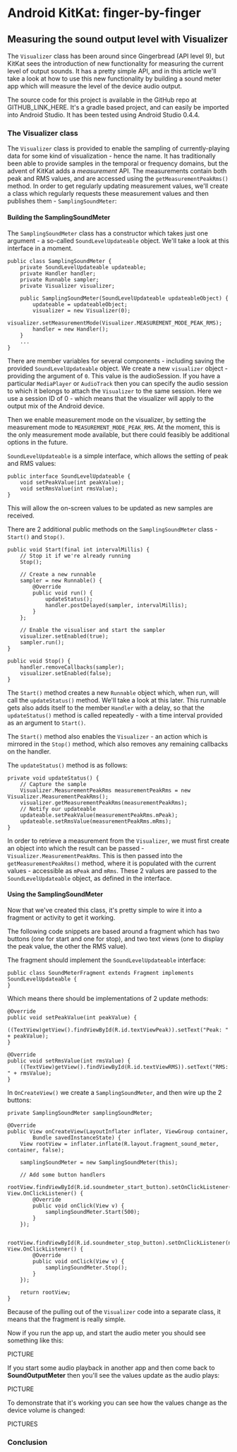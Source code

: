# Android KitKat: finger-by-finger 

## Measuring the sound output level with Visualizer

The `Visualizer` class has been around since Gingerbread (API level 9), but
KitKat sees the introduction of new functionality for measuring the current
level of output sounds. It has a pretty simple API, and in this article we'll
take a look at how to use this new functionality by building a sound meter app
which will measure the level of the device audio output.

The source code for this project is available in the GitHub repo at
GITHUB_LINK_HERE. It's a gradle based project, and can easily be imported into
Android Studio. It has been tested using Android Studio 0.4.4.


### The Visualizer class

The `Visualizer` class is provided to enable the sampling of currently-playing
data for some kind of visualization - hence the name. It has traditionally been
able to provide samples in the temporal or frequency domains, but the advent of
KitKat adds a _measurement_ API. The measurements contain both peak and RMS values,
and are accessed using the `getMeasurementPeakRms()` method. In order to get
regularly updating measurement values, we'll create a class which regularly
requests these measurement values and then publishes them - `SamplingSoundMeter`:

#### Building the SamplingSoundMeter

The `SamplingSoundMeter` class has a constructor which takes just one argument -
a so-called `SoundLevelUpdateable` object. We'll take a look at this interface in
a moment.

    public class SamplingSoundMeter {
        private SoundLevelUpdateable updateable;
        private Handler handler;
        private Runnable sampler;
        private Visualizer visualizer;

        public SamplingSoundMeter(SoundLevelUpdateable updateableObject) {
            updateable = updateableObject;
            visualizer = new Visualizer(0);
            visualizer.setMeasurementMode(Visualizer.MEASUREMENT_MODE_PEAK_RMS);
            handler = new Handler();
        }
        ...
    }

There are member variables for several components - including saving the provided
`SoundLevelUpdateable` object. We create a new `visualizer` object - providing
the argument of `0`. This value is the audioSession. If you have a particular
`MediaPlayer` or `AudioTrack` then you can specify the audio session to which it
belongs to attach the `Visualizer` to the same session. Here we use a session ID
of 0 - which means that the visualizer will apply to the output mix of the Android
device.

Then we enable measurement mode on the visualizer, by setting the measurement mode to
`MEASUREMENT_MODE_PEAK_RMS`. At the moment, this is the only measurement mode
available, but there could feasibly be additional options in the future.

`SoundLevelUpdateable` is a simple interface, which allows the setting of peak and
RMS values:

    public interface SoundLevelUpdateable {
        void setPeakValue(int peakValue);
        void setRmsValue(int rmsValue);
    }

This will allow the on-screen values to be updated as new samples are received.

There are 2 additional public methods on the `SamplingSoundMeter` class - `Start()`
and `Stop()`.

    public void Start(final int intervalMillis) {
        // Stop it if we're already running
        Stop();

        // Create a new runnable
        sampler = new Runnable() {
            @Override
            public void run() {
                updateStatus();
                handler.postDelayed(sampler, intervalMillis);
            }
        };

        // Enable the visualiser and start the sampler
        visualizer.setEnabled(true);
        sampler.run();
    }

    public void Stop() {
        handler.removeCallbacks(sampler);
        visualizer.setEnabled(false);
    }

The `Start()` method creates a new `Runnable` object which, when run, will call
the `updateStatus()` method. We'll take a look at this later. This runnable gets
also adds itself to the member `Handler` with a delay, so that the `updateStatus()`
method is called repeatedly - with a time interval provided as an argument to
`Start()`.

The `Start()` method also enables the `Visualizer` - an action which is mirrored
in the `Stop()` method, which also removes any remaining callbacks on the handler.

The `updateStatus()` method is as follows:

    private void updateStatus() {
        // Capture the sample
        Visualizer.MeasurementPeakRms measurementPeakRms = new Visualizer.MeasurementPeakRms();
        visualizer.getMeasurementPeakRms(measurementPeakRms);
        // Notify our updateable
        updateable.setPeakValue(measurementPeakRms.mPeak);
        updateable.setRmsValue(measurementPeakRms.mRms);
    }

In order to retrieve a measurement from the `Visualizer`, we must first create an
object into which the result can be passed - `Visualizer.MeasurementPeakRms`. This
is then passed into the `getMeasurementPeakRms()` method, where it is populated
with the current values - accessible as `mPeak` and `mRms`. These 2 values are
passed to the `SoundLevelUpdateable` object, as defined in the interface.


#### Using the SamplingSoundMeter

Now that we've created this class, it's pretty simple to wire it into a fragment
or activity to get it working.

The following code snippets are based around a fragment which has two buttons (one
for start and one for stop), and two text views (one to display the peak value,
the other the RMS value).

The fragment should implement the `SoundLevelUpdateable` interface:

    public class SoundMeterFragment extends Fragment implements SoundLevelUpdateable {
    }

Which means there should be implementations of 2 update methods:

    @Override
    public void setPeakValue(int peakValue) {
        ((TextView)getView().findViewById(R.id.textViewPeak)).setText("Peak: " + peakValue);
    }

    @Override
    public void setRmsValue(int rmsValue) {
        ((TextView)getView().findViewById(R.id.textViewRMS)).setText("RMS: " + rmsValue);
    }

In `OnCreateView()` we create a `SamplingSoundMeter`, and then wire up the 2
buttons:

    private SamplingSoundMeter samplingSoundMeter;

    @Override
    public View onCreateView(LayoutInflater inflater, ViewGroup container,
            Bundle savedInstanceState) {
        View rootView = inflater.inflate(R.layout.fragment_sound_meter, container, false);

        samplingSoundMeter = new SamplingSoundMeter(this);

        // Add some button handlers
        rootView.findViewById(R.id.soundmeter_start_button).setOnClickListener(new View.OnClickListener() {
            @Override
            public void onClick(View v) {
                samplingSoundMeter.Start(500);
            }
        });

        rootView.findViewById(R.id.soundmeter_stop_button).setOnClickListener(new View.OnClickListener() {
            @Override
            public void onClick(View v) {
                samplingSoundMeter.Stop();
            }
        });

        return rootView;
    }

Because of the pulling out of the `Visualizer` code into a separate class, it means
that the fragment is really simple.

Now if you run the app up, and start the audio meter you should see something like
this:

PICTURE

If you start some audio playback in another app and then come back to __SoundOutputMeter__
then you'll see the values update as the audio plays:

PICTURE

To demonstrate that it's working you can see how the values change as the device
volume is changed:

PICTURES


### Conclusion

